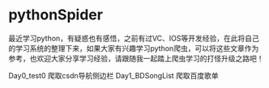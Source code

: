 # pythonSpider
最近学习python，有疑惑也有感悟，之前有过VC、IOS等开发经验，在此将自己的学习系统的整理下来，如果大家有兴趣学习python爬虫，可以将这些文章作为参考，也欢迎大家分享学习经验，请跟随我一起踏上爬虫学习的打怪升级之路吧！

Day0_test0 爬取csdn导航侧边栏
Day1_BDSongList 爬取百度歌单